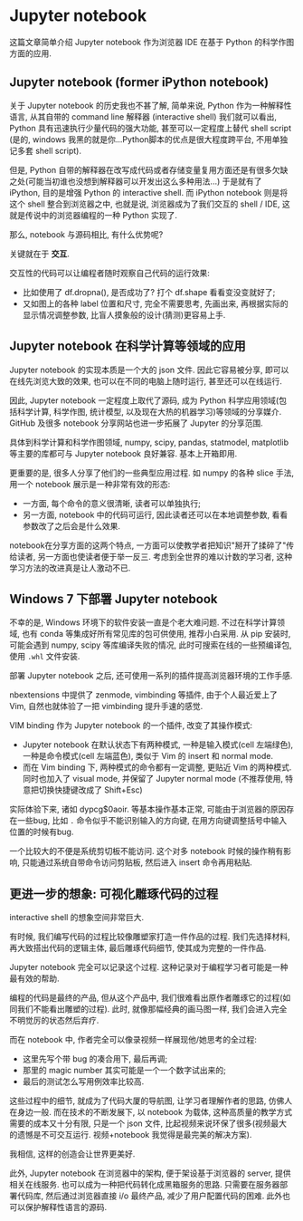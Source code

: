# Jupyter notebook

这篇文章简单介绍 Jupyter notebook 作为浏览器 IDE 在基于 Python 的科学作图方面的应用.


## Jupyter notebook (former iPython notebook)

关于 Jupyter notebook 的历史我也不甚了解, 简单来说, Python 作为一种解释性语言, 从其自带的 command line 解释器 (interactive shell) 我们就可以看出, Python 具有迅速执行少量代码的强大功能, 甚至可以一定程度上替代 shell script (是的, windows 我黑的就是你...Python脚本的优点是很大程度跨平台, 不用单独记多套 shell script).

但是, Python 自带的解释器在改写成代码或者存储变量复用方面还是有很多欠缺之处(可能当初谁也没想到解释器可以开发出这么多种用法...) 于是就有了 iPython, 目的是增强 Python 的 interactive shell. 而 iPython notebook 则是将这个 shell 整合到浏览器之中, 也就是说, 浏览器成为了我们交互的 shell / IDE, 这就是传说中的浏览器编程的一种 Python 实现了.

那么, notebook 与源码相比, 有什么优势呢?

关键就在于 **交互**.

交互性的代码可以让编程者随时观察自己代码的运行效果:

- 比如使用了 df.dropna(), 是否成功了? 打个 df.shape 看看变没变就好了; 
- 又如图上的各种 label 位置和尺寸, 完全不需要思考, 先画出来, 再根据实际的显示情况调整参数, 比盲人摸象般的设计(猜测)更容易上手.

## Jupyter notebook 在科学计算等领域的应用

Jupyter notebook 的实现本质是一个大的 json 文件. 因此它容易被分享, 即可以在线先浏览大致的效果, 也可以在不同的电脑上随时运行, 甚至还可以在线运行.

因此, Jupyter notebook 一定程度上取代了源码, 成为 Python 科学应用领域(包括科学计算, 科学作图, 统计模型, 以及现在大热的机器学习)等领域的分享媒介. GitHub 及很多 notebook 分享网站也进一步拓展了 Jupyter 的分享范围.

具体到科学计算和科学作图领域, numpy, scipy, pandas, statmodel, matplotlib 等主要的库都可与 Jupyter notebook 良好兼容. 基本上开箱即用.

更重要的是, 很多人分享了他们的一些典型应用过程. 如 numpy 的各种 slice 手法, 用一个 notebook 展示是一种非常有效的形态:

- 一方面, 每个命令的意义很清晰, 读者可以单独执行; 
- 另一方面, notebook 中的代码可运行, 因此读者还可以在本地调整参数, 看看参数改了之后会是什么效果.

notebook在分享方面的这两个特点, 一方面可以使教学者把知识"掰开了揉碎了"传给读者, 另一方面也使读者便于举一反三. 考虑到全世界的难以计数的学习者, 这种学习方法的改进真是让人激动不已.

## Windows 7 下部署 Jupyter notebook

不幸的是, Windows 环境下的软件安装一直是个老大难问题. 不过在科学计算领域, 也有 conda 等集成好所有常见库的包可供使用, 推荐小白采用. 从 pip 安装时, 可能会遇到 numpy, scipy 等库编译失败的情况, 此时可搜索在线的一些预编译包, 使用 `.whl` 文件安装.

部署 Jupyter notebook 之后, 还可使用一系列的插件提高浏览器环境的工作手感.

nbextensions 中提供了 zenmode, vimbinding 等插件, 由于个人最近爱上了 Vim, 自然也就体验了一把 vimbinding 提升手速的感觉.

VIM binding 作为 Jupyter notebook 的一个插件, 改变了其操作模式:

- Jupyter notebook 在默认状态下有两种模式, 一种是输入模式(cell 左端绿色), 一种是命令模式(cell 左端蓝色), 类似于 Vim 的 insert 和 normal mode.
- 而在 Vim binding 下, 两种模式的命令都有一定调整, 更贴近 Vim 的两种模式. 同时也加入了 visual mode, 并保留了 Jupyter normal mode (不推荐使用, 特意把切换快捷键改成了 Shift+Esc)

实际体验下来, 诸如 dypcg$0aoir. 等基本操作基本正常, 可能由于浏览器的原因存在一些bug, 比如 `.` 命令似乎不能识别输入的方向键, 在用方向键调整括号中输入位置的时候有bug.

一个比较大的不便是系统剪切板不能访问. 这个对多 notebook 时候的操作稍有影响, 只能通过系统自带命令访问剪贴板, 然后进入 insert 命令再用粘贴.

## 更进一步的想象: 可视化雕琢代码的过程

interactive shell 的想象空间非常巨大.

有时候, 我们编写代码的过程比较像雕塑家打造一件作品的过程. 我们先选择材料, 再大致搭出代码的逻辑主体, 最后雕琢代码细节, 使其成为完整的一件作品.

Jupyter notebook 完全可以记录这个过程. 这种记录对于编程学习者可能是一种最有效的帮助. 

编程的代码是最终的产品, 但从这个产品中, 我们很难看出原作者雕琢它的过程(如同我们不能看出雕塑的过程). 此时, 就像那幅经典的画马图一样, 我们会进入完全不明觉厉的状态然后弃疗.

而在 notebook 中, 作者完全可以像录视频一样展现他/她思考的全过程: 

- 这里先写个带 bug 的凑合用下, 最后再调; 
- 那里的 magic number 其实可能是一个一个数字试出来的; 
- 最后的测试怎么写用例效率比较高.

这些过程中的细节, 就成为了代码大厦的导航图, 让学习者理解作者的思路, 仿佛人在身边一般. 而在技术的不断发展下, 以 notebook 为载体, 这种高质量的教学方式需要的成本又十分有限, 只是一个 json 文件, 比起视频来说环保了很多(视频最大的遗憾是不可交互运行. 视频+notebook 我觉得是最完美的解决方案).

我相信, 这样的创造会让世界更美好.

此外, Jupyter notebook 在浏览器中的架构, 便于架设基于浏览器的 server, 提供相关在线服务. 也可以成为一种把代码转化成黑箱服务的思路. 只需要在服务器部署代码库, 然后通过浏览器直接 i/o 最终产品, 减少了用户配置代码的困难. 此外也可以保护解释性语言的源码.
